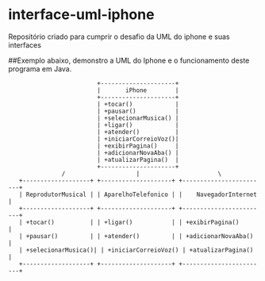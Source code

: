 # interface-uml-iphone
Repositório criado para cumprir o desafio da UML do iphone e suas interfaces

##Exemplo abaixo, demonstro a UML do Iphone e o funcionamento deste programa em Java.


                             +---------------------+
                             |       iPhone        |
                             +---------------------+
                             | +tocar()            |
                             | +pausar()           |
                             | +selecionarMusica() |
                             | +ligar()            |
                             | +atender()          |
                             | +iniciarCorreioVoz()|
                             | +exibirPagina()     |
                             | +adicionarNovaAba() |
                             | +atualizarPagina()  |
                             +---------------------+
                   /                    |                      \
       +-------------------+ +--------------------+ +------------------------+
       | ReprodutorMusical | | AparelhoTelefonico | |    NavegadorInternet   |
       +-------------------+ +--------------------+ +------------------------+
       | +tocar()          | | +ligar()           | | +exibirPagina()        |
       | +pausar()         | | +atender()         | | +adicionarNovaAba()    |
       | +selecionarMusica()| | +iniciarCorreioVoz() | +atualizarPagina()    |
       +-------------------+ +--------------------+ +------------------------+

